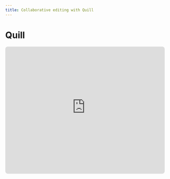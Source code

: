 ```yaml
---
title: Collaborative editing with Quill
---
```


# Quill

<iframe src="https://hocuspocus-demos.netlify.app/quill/" style="background-color: white; border-radius: 8px;" width="100%" height="400" frameborder="0" />
